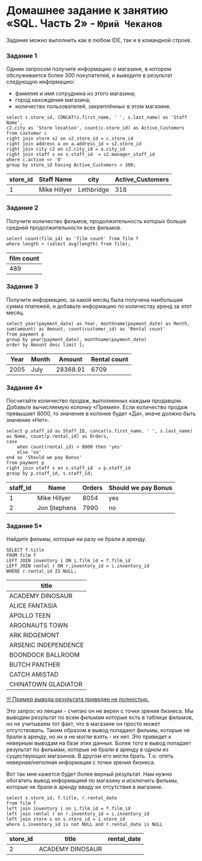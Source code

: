 # Домашнее задание к занятию «SQL. Часть 2» - `Юрий Чеканов`

Задание можно выполнить как в любом IDE, так и в командной строке.

### Задание 1

Одним запросом получите информацию о магазине, в котором обслуживается более 300 покупателей, и выведите в результат следующую информацию:

- фамилия и имя сотрудника из этого магазина;
- город нахождения магазина;
- количество пользователей, закреплённых в этом магазине.

```mysql
select c.store_id, CONCAT(s.first_name, ' ', s.last_name) as 'Staff Name', 
c2.city as 'Store location', count(c.store_id) as Active_Customers
from customer c
right join store s2 on s2.store_id = c.store_id
right join address a on a.address_id = s2.store_id
right join city c2 on c2.city_id = a.city_id 
right join staff s on s.staff_id  = s2.manager_staff_id 
where c.active <> '0'
group by store_id having Active_Customers > 300;
```

| store_id | Staff Name   | city       | Active_Customers |
| -------- | ------------ | ---------- | ---------------- |
| 1        | Mike Hillyer | Lethbridge | 318              |

### Задание 2

Получите количество фильмов, продолжительность которых больше средней продолжительности всех фильмов.

```mysql
select count(film_id) as 'film count' from film f
where length > (select avg(length) from film);
```

| film count |
| ---------- |
| 489        |

### Задание 3

Получите информацию, за какой месяц была получена наибольшая сумма платежей, и добавьте информацию по количеству аренд за этот месяц.

```mysql
select year(payment_date) as Year, monthname(payment_date) as Month, 
sum(amount) as Amount, count(customer_id) as 'Rental count'
from payment p 
group by year(payment_date), monthname(payment_date)
order by Amount desc limit 1;
```

| Year | Month | Amount   | Rental count |
| ---- | ----- | -------- | ------------ |
| 2005 | July  | 28368.91 | 6709         |

### Задание 4*

Посчитайте количество продаж, выполненных каждым продавцом. Добавьте вычисляемую колонку «Премия». Если количество продаж превышает 8000, то значение в колонке будет «Да», иначе должно быть значение «Нет».

```mysql
select p.staff_id as Staff_ID, concat(s.first_name, ' ', s.last_name)  as Name, count(p.rental_id) as Orders,
case
	when count(rental_id) > 8000 then 'yes'
	else 'no'
end as 'Should we pay Bonus'
from payment p  
right join staff s on s.staff_id  = p.staff_id  
group by p.staff_id, s.staff_id; 
```

| staff_id | Name         | Orders | Should we pay Bonus |
| -------- | ------------ | ------ | ------------------- |
| 1        | Mike Hillyer | 8054   | yes                 |
| 2        | Jon Stephens | 7990   | no                  |

### Задание 5*

Найдите фильмы, которые ни разу не брали в аренду.

```mysql
SELECT f.title
FROM film f
LEFT JOIN inventory i ON i.film_id = f.film_id
LEFT JOIN rental r ON r.inventory_id = i.inventory_id
WHERE r.rental_id IS NULL;
```

| title                |
| -------------------- |
| ACADEMY DINOSAUR     |
| ALICE FANTASIA       |
| APOLLO TEEN          |
| ARGONAUTS TOWN       |
| ARK RIDGEMONT        |
| ARSENIC INDEPENDENCE |
| BOONDOCK BALLROOM    |
| BUTCH PANTHER        |
| CATCH AMISTAD        |
| CHINATOWN GLADIATOR  |

<u>!!! Пример вывода результата приведен не полностью.</u> 

Это запрос из лекции - считаю он не верен с точки зрения бизнеса. Мы выводим результат по всем фильмам которые есть в таблице фильмов, но не учитываем тот факт, что в магазине он просто может отсутствовать. Таким образом в вывод попадают фильмы, которые не брали в аренду, но их и не могли взять - их нет. Это приведет к неверным выводам на базе этих данных. Более того в вывод попадает результат по фильмам, которые не брали в аренду в одном из существующих магазинов. В другом его могли брать. Т.о. опять неверная/неполная информация с точки зрения бизнеса. 

Вот так мне кажется будет более верный результат. Нам нужно обогатить вывод информацией по магазину и исключить фильмы, которые не брали в аренду ввиду их отсутствия в магазине.  

```mysql
select s.store_id, f.title, r.rental_date  
from film f 
left join inventory i on i.film_id = f.film_id 
left join rental r on r.inventory_id = i.inventory_id
left join store s on s.store_id = i.store_id 
where i.inventory_id is not NULL and r.rental_date is NULL
```

| store_id | title            | rental_date |
| -------- | ---------------- | ----------- |
| 2        | ACADEMY DINOSAUR |             |
